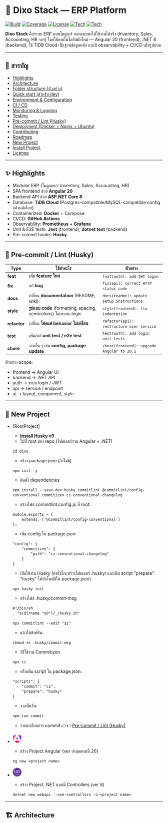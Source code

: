# 🚀 Dixo Stack — ERP Platform

[![Build](https://img.shields.io/badge/build-pipeline-blue)]()
[![Coverage](https://img.shields.io/badge/coverage---yellow)]()
[![License](https://img.shields.io/badge/license-MIT-green)]()
[![Tech](https://img.shields.io/badge/frontend-Angular%2020-red)]()
[![Tech](https://img.shields.io/badge/backend-.NET%208-007ACC)]()

**Dixo Stack** คือระบบ ERP แบบโมดูลาร์ ออกแบบมาให้ใช้งานได้จริง (Inventory, Sales, Accounting, HR ฯลฯ) โดยใช้เทคโนโลยีสมัยใหม่ — Angular 20 (frontend), .NET 8 (backend), ใช้ TiDB Cloud เป็นฐานข้อมูลหลัก และมี observability + CI/CD เต็มรูปแบบ

---

## 📌 สารบัญ
- [Highlights](#-highlights)
- [Architecture](#-architecture)
- [Folder structure (ตัวอย่าง)](#-folder-structure-ตัวอย่าง)
- [Quick start (สำหรับ dev)](#-quick-start-สำหรับ-dev)
- [Environment & Configuration](#-environment--configuration)
- [CI / CD](#-ci--cd)
- [Monitoring & Logging](#-monitoring--logging)
- [Testing](#-testing)
- [Pre-commit / Lint (Husky)](#-pre-commit--lint-husky)
- [Deployment (Docker + Nginx + Ubuntu)](#-deployment-docker--nginx--ubuntu)
- [Contributing](#-contributing)
- [Roadmap](#-roadmap)
- [New Project](#-new-project)
- [Install Project](#-install-project)
- [License](#-license)

---

## ✨ Highlights
- Modular ERP (โมดูลแยก: Inventory, Sales, Accounting, HR)
- SPA frontend ด้วย **Angular 20**
- Backend API ด้วย **ASP.NET Core 8**
- Database: **TiDB Cloud** (Postgres-compatible/MySQL-compatible config แล้วแต่เลือก)
- Containerized: **Docker** + Compose
- CI/CD: **GitHub Actions**
- Observability: **Prometheus** + **Grafana**
- Unit & E2E tests: **Jest** (frontend), **dotnet test** (backend)
- Pre-commit hooks: **Husky**

---
## 📄 Pre-commit / Lint (Husky)
| Type         | ใช้ทำอะไร                                                        | ตัวอย่าง                                     |
| ------------ | --------------------------------------------------------------- | ------------------------------------------ |
| **feat**     | เพิ่ม **feature ใหม่**                                             | `feat(auth): add JWT login`                |
| **fix**      | แก้ **bug**                                                      | `fix(api): correct HTTP status code`       |
| **docs**     | เปลี่ยน **documentation** (README, wiki)                          | `docs(readme): update setup instructions`  |
| **style**    | **รูปแบบ code** (formatting, spacing, semicolons) ไม่กระทบ logic  | `style(frontend): fix indentation`         |
| **refactor** | เปลี่ยน **โค้ดแต่ behavior ไม่เปลี่ยน**                                | `refactor(api): restructure user service`  |
| **test**     | เพิ่ม/แก้ **unit test / e2e test**                                 | `test(auth): add login unit tests`         |
| **chore**    | งานอื่น ๆ เช่น **config, package update**                          | `chore(frontend): upgrade Angular to 20.1` |

ตัวอย่าง scope:
- frontend → Angular UI
- backend → .NET API
- auth → ระบบ login / JWT
- api → service / endpoint
- ui → layout, component, style

---
## 🚩 New Project
- [RootProject]
    - **Install Husky v9** 
    - ไปที่ root ของ repo (โฟลเดอร์รวม Angular + .NET)
    ```
    cd dixo
    ```

    - สร้าง package.json (ถ้าไม่มี)
    ```
    npm init -y 
    ```

    - ติดตั้ง dependencies
    ```
    npm install --save-dev husky commitlint @commitlint/config-conventional commitizen cz-conventional-changelog
    ``` 

    - สร้างไฟล์ commitlint.config.js ที่ root:
    ```
    module.exports = {
        extends: ['@commitlint/config-conventional']
    };
    ```

    - เพิ่ม config ใน package.json:
    ```
    "config": {
        "commitizen": {
            "path": "cz-conventional-changelog"
        }
    }
    ```

    - เปิดใช้งาน Husky (คำสั่งนี้จะสร้างโฟลเดอร์ .husky/ และเพิ่ม script "prepare": "husky" ให้อัตโนมัติใน package.json)
    ```
    npx husky init
    ```

    - สร้างไฟล์ .husky/commit-msg
    ```
    #!/bin/sh
    . "$(dirname "$0")/_/husky.sh"

    npx commitlint --edit "$1"
    ```

    - แล้วให้สิทธิ์รัน:
    ```
    chmod +x .husky/commit-msg
    ```

    - วิธีใช้งาน Commitizen
    ```
    npx cz
    ```

    - หรือเพิ่ม script ใน package.json:
    ```
    "scripts": {
        "commit": "cz",
        "prepare": "husky"
    }
    ```

    - จากนั้นรัน: 
    ```
    npm run commit
    ```

    - รายละเอียดการ commit 👉👉[Pre-commit / Lint (Husky)](#-pre-commit--lint-husky)

- <img src="https://github.com/devicons/devicon/blob/master/icons/angular/angular-original.svg" title="Angular" alt="Angular" width="28" height="28"/> &nbsp;
    - สร้าง Project Angular (ver ล่าสุดตอนนี้ 20)
    ```
    ng new <project name>
    ```
    
- <img src="https://github.com/devicons/devicon/blob/master/icons/dotnetcore/dotnetcore-original.svg" title="dotnetcore" alt="dotnetcore" width="28" height="28"/> &nbsp;
    - สร้าง Project .NET แบบมี Controllers (ver 8)
    ```
    dotnet new webapi --use-controllers -o <project name>
    ```

---
## 🏗️ Architecture

